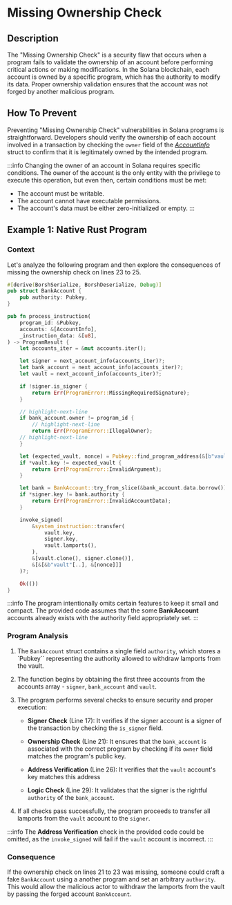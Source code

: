# Missing Ownership Check

## Description

The "Missing Ownership Check" is a security flaw that occurs when a program fails to validate the ownership of an account before performing critical actions or making modifications. In the Solana blockchain, each account is owned by a specific program, which has the authority to modify its data. Proper ownership validation ensures that the account was not forged by another malicious program.

## How To Prevent

Preventing "Missing Ownership Check" vulnerabilities in Solana programs is straightforward. Developers should verify the ownership of each account involved in a transaction by checking the `owner` field of the _[AccountInfo](https://docs.rs/solana-program/latest/solana_program/account_info/struct.AccountInfo.html)_ struct to confirm that it is legitimately owned by the intended program.

:::info
Changing the owner of an account in Solana requires specific conditions. The owner of the account is the only entity with the privilege to execute this operation, but even then, certain conditions must be met:

- The account must be writable.
- The account cannot have executable permissions. 
- The account's data must be either zero-initialized or empty.
:::

## Example 1: Native Rust Program

### Context

Let's analyze the following program and then explore the consequences of missing the ownership check on lines 23 to 25.

```rust showLineNumbers
#[derive(BorshSerialize, BorshDeserialize, Debug)]
pub struct BankAccount {
    pub authority: Pubkey,
}

pub fn process_instruction(
    program_id: &Pubkey,
    accounts: &[AccountInfo],
    _instruction_data: &[u8],
) -> ProgramResult {
    let accounts_iter = &mut accounts.iter();

    let signer = next_account_info(accounts_iter)?;
    let bank_account = next_account_info(accounts_iter)?;
    let vault = next_account_info(accounts_iter)?;

    if !signer.is_signer {
        return Err(ProgramError::MissingRequiredSignature);
    }

    // highlight-next-line
    if bank_account.owner != program_id {
        // highlight-next-line
        return Err(ProgramError::IllegalOwner);
    // highlight-next-line
    }

    let (expected_vault, nonce) = Pubkey::find_program_address(&[b"vault"], &program_id);
    if *vault.key != expected_vault {
        return Err(ProgramError::InvalidArgument);
    }

    let bank = BankAccount::try_from_slice(&bank_account.data.borrow())?;
    if *signer.key != bank.authority {
        return Err(ProgramError::InvalidAccountData);
    }

    invoke_signed(
        &system_instruction::transfer(
            vault.key,
            signer.key,
            vault.lamports(),
        ),
        &[vault.clone(), signer.clone()],
        &[&[&b"vault"[..], &[nonce]]]
    )?;

    Ok(())
}
```

:::info
 The program intentionally omits certain features to keep it small and compact. The provided code assumes that the some **BankAccount** accounts already exists with the authority field appropriately set.
:::

### Program Analysis

1. The `BankAccount` struct contains a single field `authority`, which stores a `Pubkey`` representing the authority allowed to withdraw lamports from the vault.

2. The function begins by obtaining the first three accounts from the accounts array - `signer`, `bank_account` and `vault`.

3. The program performs several checks to ensure security and proper execution:

    - **Signer Check** (Line 17): It verifies if the signer account is a signer of the transaction by checking the `is_signer` field.

    - **Ownership Check** (Line 21): It ensures that the `bank_account` is associated with the correct program by checking if its `owner` field matches the program's public key.

    - **Address Verification** (Line 26): It verifies that the `vault` account's key matches this address

    - **Logic Check** (Line 29): It validates that the signer is the rightful `authority` of the `bank_account`.

4. If all checks pass successfully, the program proceeds to transfer all lamports from the `vault` account to the `signer`. 

:::info
The **Address Verification** check in the provided code could be omitted, as the `invoke_signed` will fail if the `vault` account is incorrect. 
:::

### Consequence

If the ownership check on lines 21 to 23 was missing, someone could craft a fake `BankAccount` using a another program and set an arbitrary `authority`. This would allow the malicious actor to withdraw the lamports from the vault by passing the forged account `BankAccount`. 
